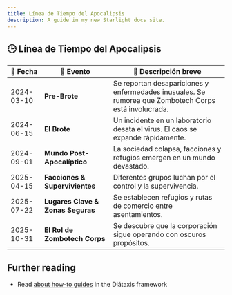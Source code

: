 ```yaml
---
title: Línea de Tiempo del Apocalipsis
description: A guide in my new Starlight docs site.
---
```


## 🕒 Línea de Tiempo del Apocalipsis  

| 📅 Fecha         | 📌 Evento                                      | 📖 Descripción breve |
|-----------------|---------------------------------|---------------------|
| 2024-03-10     | **Pre-Brote**                    | Se reportan desapariciones y enfermedades inusuales. Se rumorea que Zombotech Corps está involucrada. |
| 2024-06-15     | **El Brote**                     | Un incidente en un laboratorio desata el virus. El caos se expande rápidamente. |
| 2024-09-01     | **Mundo Post-Apocalíptico**      | La sociedad colapsa, facciones y refugios emergen en un mundo devastado. |
| 2025-04-15     | **Facciones & Supervivientes**   | Diferentes grupos luchan por el control y la supervivencia. |
| 2025-07-22     | **Lugares Clave & Zonas Seguras** | Se establecen refugios y rutas de comercio entre asentamientos. |
| 2025-10-31     | **El Rol de Zombotech Corps**    | Se descubre que la corporación sigue operando con oscuros propósitos. |

## Further reading

- Read [about how-to guides](https://diataxis.fr/how-to-guides/) in the Diátaxis framework
